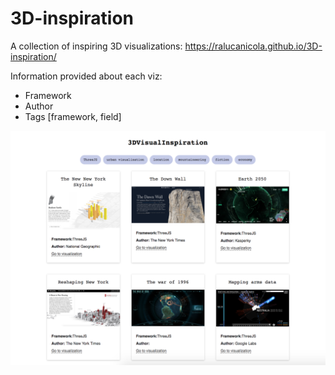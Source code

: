 # 3D-inspiration
A collection of inspiring 3D visualizations: https://ralucanicola.github.io/3D-inspiration/

Information provided about each viz:

- Framework
- Author
- Tags [framework, field]

![screenshot](./src/data/images/screenshot.png)